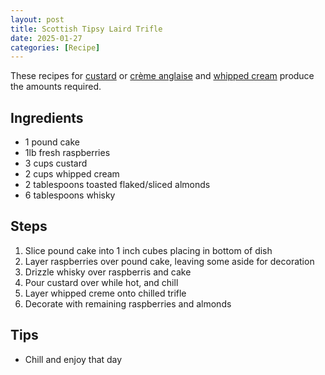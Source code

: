 ```yaml
---
layout: post
title: Scottish Tipsy Laird Trifle
date: 2025-01-27
categories: [Recipe]
---
```


These recipes for [custard](https://newtonheath.github.io/recipe/2025/01/27/custard.html) or [crème anglaise](https://newtonheath.github.io/recipe/2025/01/27/creme-anglaise.html) and [whipped cream](https://newtonheath.github.io/recipe/2025/01/27/whipped-cream.html) produce the amounts required.

## Ingredients

* 1 pound cake
* 1lb fresh raspberries
* 3 cups custard
* 2 cups whipped cream
* 2 tablespoons toasted flaked/sliced almonds
* 6 tablespoons whisky

## Steps

1. Slice pound cake into 1 inch cubes placing in bottom of dish
1. Layer raspberries over pound cake, leaving some aside for decoration
1. Drizzle whisky over raspberris and cake
1. Pour custard over while hot, and chill
1. Layer whipped creme onto chilled trifle
1. Decorate with remaining raspberries and almonds

## Tips

* Chill and enjoy that day
